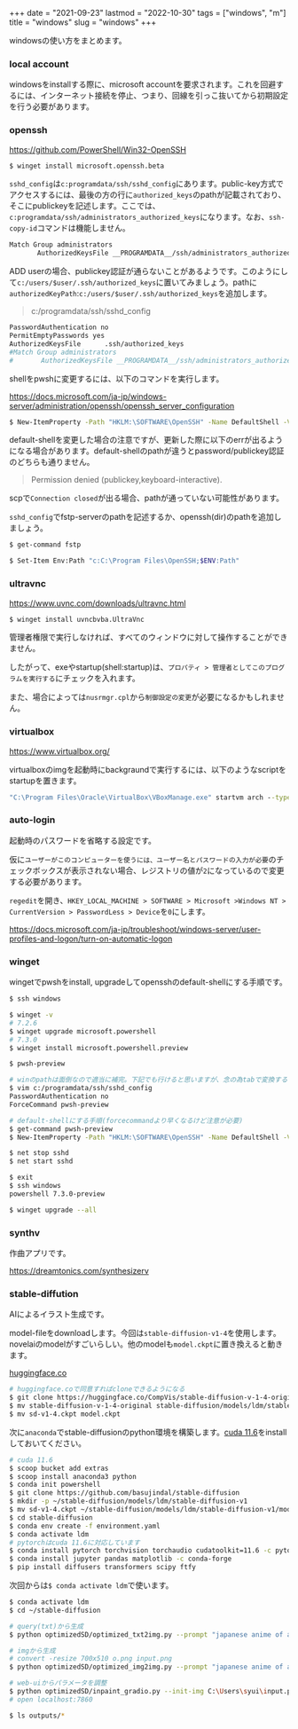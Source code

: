 +++
date = "2021-09-23"
lastmod = "2022-10-30"
tags = ["windows", "m"]
title = "windows"
slug = "windows"
+++

windowsの使い方をまとめます。

### local account

windowsをinstallする際に、microsoft accountを要求されます。これを回避するには、インターネット接続を停止、つまり、回線を引っこ抜いてから初期設定を行う必要があります。

### openssh

https://github.com/PowerShell/Win32-OpenSSH

```sh
$ winget install microsoft.openssh.beta
```

`sshd_config`は`c:programdata/ssh/sshd_config`にあります。public-key方式でアクセスするには、最後の方の行に`authorized_keys`のpathが記載されており、そこにpublickeyを記述します。ここでは、`c:programdata/ssh/administrators_authorized_keys`になります。なお、`ssh-copy-id`コマンドは機能しません。

```sh
Match Group administrators
       AuthorizedKeysFile __PROGRAMDATA__/ssh/administrators_authorized_keys
```

ADD userの場合、publickey認証が通らないことがあるようです。このようにして`c:/users/$user/.ssh/authorized_keys`に置いてみましょう。pathに`authorizedKeyPath`:`c:/users/$user/.ssh/authorized_keys`を追加します。

> c:/programdata/ssh/sshd_config

```sh
PasswordAuthentication no
PermitEmptyPasswords yes
AuthorizedKeysFile      .ssh/authorized_keys
#Match Group administrators
#       AuthorizedKeysFile __PROGRAMDATA__/ssh/administrators_authorized_keys
```

shellをpwshに変更するには、以下のコマンドを実行します。

https://docs.microsoft.com/ja-jp/windows-server/administration/openssh/openssh_server_configuration

```sh
$ New-ItemProperty -Path "HKLM:\SOFTWARE\OpenSSH" -Name DefaultShell -Value "C:\Program Files\PowerShell\7\pwsh.exe" -PropertyType String -Force
```

default-shellを変更した場合の注意ですが、更新した際に以下のerrが出るようになる場合があります。default-shellのpathが違うとpassword/publickey認証のどちらも通りません。

> Permission denied (publickey,keyboard-interactive).

scpで`Connection closed`が出る場合、pathが通っていない可能性があります。

`sshd_config`でfstp-serverのpathを記述するか、openssh(dir)のpathを追加しましょう。

```sh
$ get-command fstp

$ Set-Item Env:Path "c:C:\Program Files\OpenSSH;$ENV:Path"
```

### ultravnc

https://www.uvnc.com/downloads/ultravnc.html

```sh
$ winget install uvncbvba.UltraVnc
```

管理者権限で実行しなければ、すべてのウィンドウに対して操作することができません。

したがって、exeやstartup(shell:startup)は、`プロパティ > 管理者としてこのプログラムを実行する`にチェックを入れます。

また、場合によっては`nusrmgr.cpl`から`制御設定の変更`が必要になるかもしれません。

### virtualbox

https://www.virtualbox.org/

virtualboxのimgを起動時にbackgraundで実行するには、以下のようなscriptをstartupを置きます。

```sh:startup/vm-arch.bat
"C:\Program Files\Oracle\VirtualBox\VBoxManage.exe" startvm arch --type headless
```

### auto-login

起動時のパスワードを省略する設定です。

仮に`ユーザーがこのコンピューターを使うには、ユーザー名とパスワードの入力が必要`のチェックボックスが表示されない場合、レジストリの値が`2`になっているので変更する必要があります。

`regedit`を開き、`HKEY_LOCAL_MACHINE > SOFTWARE > Microsoft >Windows NT > CurrentVersion > PasswordLess > Device`を`0`にします。

https://docs.microsoft.com/ja-jp/troubleshoot/windows-server/user-profiles-and-logon/turn-on-automatic-logon

### winget

wingetでpwshをinstall, upgradeしてopensshのdefault-shellにする手順です。

```sh
$ ssh windows

$ winget -v
# 7.2.6
$ winget upgrade microsoft.powershell
# 7.3.0
$ winget install microsoft.powershell.preview

$ pwsh-preview

# winのpathは面倒なので適当に補完。下記でも行けると思いますが、念の為tabで変換するといいかも
$ vim c:/programdata/ssh/sshd_config
PasswordAuthentication no
ForceCommand pwsh-preview

# default-shellにする手順(forcecommandより早くなるけど注意が必要)
$ get-command pwsh-preview
$ New-ItemProperty -Path "HKLM:\SOFTWARE\OpenSSH" -Name DefaultShell -Value "C:\Program Files\PowerShell\7-preview\preview\pwsh-preview.cmd" -PropertyType String -Force

$ net stop sshd
$ net start sshd

$ exit
$ ssh windows
powershell 7.3.0-preview

$ winget upgrade --all
```

### synthv

作曲アプリです。

https://dreamtonics.com/synthesizerv

### stable-diffution

AIによるイラスト生成です。

model-fileをdownloadします。今回は`stable-diffusion-v1-4`を使用します。novelaiのmodelがすごいらしい。他のmodelも`model.ckpt`に置き換えると動きます。

[huggingface.co](https://huggingface.co/)

```sh
# huggingface.coで同意すればcloneできるようになる 
$ git clone https://huggingface.co/CompVis/stable-diffusion-v-1-4-original
$ mv stable-diffusion-v-1-4-original stable-diffusion/models/ldm/stable-diffusion-v1
$ mv sd-v1-4.ckpt model.ckpt 
```

次に`anaconda`でstable-diffusionのpython環境を構築します。[cuda 11.6](https://developer.nvidia.com/cuda-toolkit-archive)をinstallしておいてください。

```sh
# cuda 11.6
$ scoop bucket add extras
$ scoop install anaconda3 python
$ conda init powershell
$ git clone https://github.com/basujindal/stable-diffusion
$ mkdir -p ~/stable-diffusion/models/ldm/stable-diffusion-v1
$ mv sd-v1-4.ckpt ~/stable-diffusion/models/ldm/stable-diffusion-v1/model.ckpt
$ cd stable-diffusion
$ conda env create -f environment.yaml
$ conda activate ldm
# pytorchはcuda 11.6に対応しています
$ conda install pytorch torchvision torchaudio cudatoolkit=11.6 -c pytorch -c conda-forge
$ conda install jupyter pandas matplotlib -c conda-forge
$ pip install diffusers transformers scipy ftfy
```

次回からは`$ conda activate ldm`で使います。

```sh
$ conda activate ldm
$ cd ~/stable-diffusion

# query(txt)から生成
$ python optimizedSD/optimized_txt2img.py --prompt "japanese anime of a beaultiful girl, fantasy costume, fantasy background, be autiful composition, cinematic lighting, pixiv, light novel, digital painting, extremely, detailed, sharp focus, ray tracing, 8k, cinematic postprocessing" --H 512 --W 512 --seed 27 --n_iter 2 --n_samples 10 --ddim_steps 50

# imgから生成
# convert -resize 700x510 o.png input.png
$ python optimizedSD/optimized_img2img.py --prompt "japanese anime of a beaultiful girl, pixiv, light novel, digital painting, 8k" --init-img C:\Users\syui\input.png --strength 0.2 --n_iter 2 --n_samples 2 --H 300 --W 230

# web-uiからパラメータを調整
$ python optimizedSD/inpaint_gradio.py --init-img C:\Users\syui\input.png
# open localhost:7860

$ ls outputs/*
```

